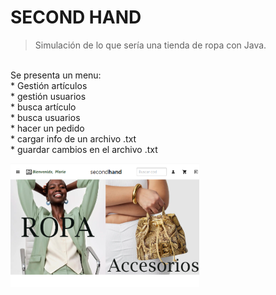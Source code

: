 # SECOND HAND
> Simulación de lo que sería una tienda de ropa con Java.
 
</br> Se presenta un menu: 
        </br>* Gestión artículos
        </br>* gestión usuarios
        </br>* busca artículo
        </br>* busca usuarios
        </br>* hacer un pedido
        </br>* cargar info de un archivo .txt
        </br>* guardar cambios en el archivo .txt

<img src="./tiendaRopa.png" style="height: 60%; width:60%;"/>
